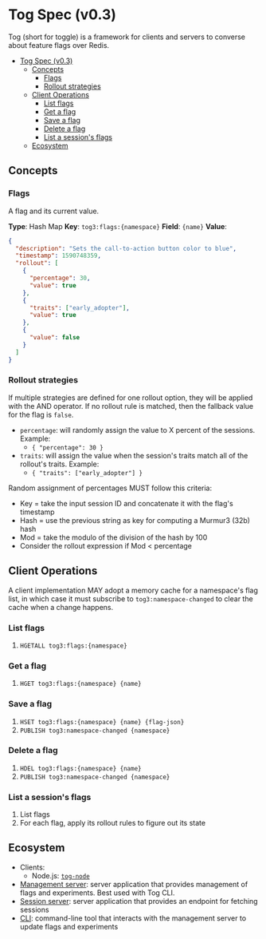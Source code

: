 # Tog Spec (v0.3)

Tog (short for toggle) is a framework for clients and servers to converse about feature flags over Redis.

- [Tog Spec (v0.3)](#tog-spec-v03)
  - [Concepts](#concepts)
    - [Flags](#flags)
    - [Rollout strategies](#rollout-strategies)
  - [Client Operations](#client-operations)
    - [List flags](#list-flags)
    - [Get a flag](#get-a-flag)
    - [Save a flag](#save-a-flag)
    - [Delete a flag](#delete-a-flag)
    - [List a session's flags](#list-a-sessions-flags)
  - [Ecosystem](#ecosystem)

## Concepts

### Flags

A flag and its current value.

**Type**: Hash Map
**Key**: `tog3:flags:{namespace}`
**Field**: `{name}`
**Value**:

```json
{
  "description": "Sets the call-to-action button color to blue",
  "timestamp": 1590748359,
  "rollout": [
    {
      "percentage": 30,
      "value": true
    },
    {
      "traits": ["early_adopter"],
      "value": true
    },
    {
      "value": false
    }
  ]
}
```

### Rollout strategies

If multiple strategies are defined for one rollout option, they will be applied with the AND operator. If no rollout rule is matched, then the fallback value for the flag is `false`.

- `percentage`: will randomly assign the value to X percent of the sessions. Example:
  - `{ "percentage": 30 }`
- `traits`: will assign the value when the session's traits match all of the rollout's traits. Example:
  - `{ "traits": ["early_adopter"] }`

Random assignment of percentages MUST follow this criteria:

- Key = take the input session ID and concatenate it with the flag's timestamp
- Hash = use the previous string as key for computing a Murmur3 (32b) hash
- Mod = take the modulo of the division of the hash by 100
- Consider the rollout expression if Mod < percentage

## Client Operations

A client implementation MAY adopt a memory cache for a namespace's flag list, in which case it must subscribe to `tog3:namespace-changed` to clear the cache when a change happens.

### List flags

1. `HGETALL tog3:flags:{namespace}`

### Get a flag

1. `HGET tog3:flags:{namespace} {name}`

### Save a flag

1. `HSET tog3:flags:{namespace} {name} {flag-json}`
2. `PUBLISH tog3:namespace-changed {namespace}`

### Delete a flag

1. `HDEL tog3:flags:{namespace} {name}`
2. `PUBLISH tog3:namespace-changed {namespace}`

### List a session's flags

1. List flags
2. For each flag, apply its rollout rules to figure out its state

## Ecosystem

- Clients:
  - Node.js: [`tog-node`](https://github.com/escaletech/tog-node)
- [Management server](https://github.com/escaletech/tog-management-server): server application that provides management of flags and experiments. Best used with Tog CLI.
- [Session server](https://github.com/escaletech/tog-session-server): server application that provides an endpoint for fetching sessions
- [CLI](https://github.com/escaletech/tog-cli): command-line tool that interacts with the management server to update flags and experiments
